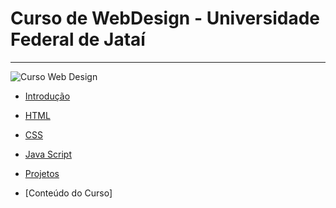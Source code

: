 # Curso de WebDesign - Universidade Federal de Jataí
----

![Curso Web Design](https://user-images.githubusercontent.com/81576640/220622061-82808e09-87b7-46c0-9f49-3eb9f6049264.png)


- [Introdução](introdução.md)
- [HTML](html.md)
- [CSS](css.md)
- [Java Script]()
- [Projetos]()

- [Conteúdo do Curso]
  

